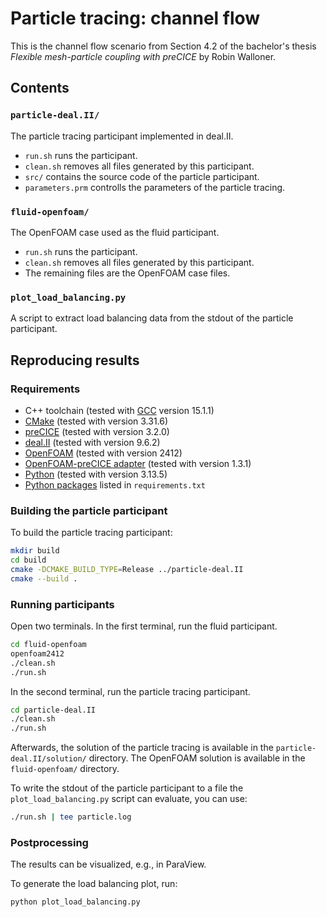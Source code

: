 # Particle tracing: channel flow
This is the channel flow scenario from Section 4.2 of the bachelor's thesis *Flexible mesh-particle coupling with preCICE* by Robin Walloner.

## Contents

### `particle-deal.II/`
The particle tracing participant implemented in deal.II.
- `run.sh` runs the participant.
- `clean.sh` removes all files generated by this participant.
- `src/` contains the source code of the particle participant.
- `parameters.prm` controlls the parameters of the particle tracing.

### `fluid-openfoam/`
The OpenFOAM case used as the fluid participant.
- `run.sh` runs the participant.
- `clean.sh` removes all files generated by this participant.
- The remaining files are the OpenFOAM case files.

### `plot_load_balancing.py`
A script to extract load balancing data from the stdout of the particle participant.

## Reproducing results

### Requirements
- C++ toolchain (tested with [GCC](https://gcc.gnu.org/install/) version 15.1.1)
- [CMake](https://cmake.org/download/) (tested with version 3.31.6)
- [preCICE](https://precice.org/installation-overview.html) (tested with version 3.2.0)
- [deal.II](https://dealii.org/current/readme.html) (tested with version 9.6.2)
- [OpenFOAM](https://www.openfoam.com/current-release) (tested with version 2412)
- [OpenFOAM-preCICE adapter](https://precice.org/adapter-openfoam-get.html) (tested with version 1.3.1)
- [Python](https://www.python.org/downloads/) (tested with version 3.13.5)
- [Python packages](https://packaging.python.org/en/latest/guides/installing-using-pip-and-virtual-environments/#using-a-requirements-file) listed in `requirements.txt`

### Building the particle participant
To build the particle tracing participant:
```sh
mkdir build
cd build
cmake -DCMAKE_BUILD_TYPE=Release ../particle-deal.II
cmake --build .
```

### Running participants
Open two terminals.
In the first terminal, run the fluid participant.
```sh
cd fluid-openfoam
openfoam2412
./clean.sh
./run.sh
```
In the second terminal, run the particle tracing participant.
```sh
cd particle-deal.II
./clean.sh
./run.sh
```
Afterwards, the solution of the particle tracing is available in the `particle-deal.II/solution/` directory.
The OpenFOAM solution is available in the `fluid-openfoam/` directory.

To write the stdout of the particle participant to a file the `plot_load_balancing.py` script can evaluate, you can use:
```sh
./run.sh | tee particle.log
```

### Postprocessing
The results can be visualized, e.g., in ParaView.

To generate the load balancing plot, run:
```sh
python plot_load_balancing.py 
```
